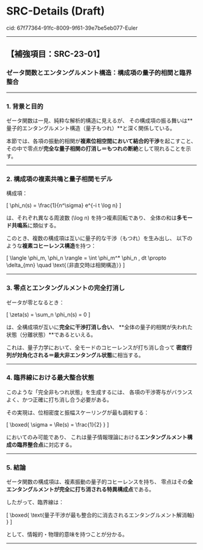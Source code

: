 # SRC-Details (Draft)

cid: 67f77364-91fc-8009-9f61-39e7be5eb077-Euler

---

## 【補強項目：SRC-23-01】

### ゼータ関数とエンタングルメント構造：構成項の量子的相関と臨界整合

---

### 1. 背景と目的

ゼータ関数は一見、純粋な解析的構造に見えるが、
その構成項の振る舞いは**量子的エンタングルメント構造（量子もつれ）**と深く関係している。

本節では、各項の振動的相関が**複素位相空間において結合的干渉**を起こすこと、
その中で零点が**完全な量子相関の打消し＝もつれの断絶**として現れることを示す。

---

### 2. 構成項の複素共鳴と量子相関モデル

構成項：

\[
\phi_n(s) = \frac{1}{n^\sigma} e^{-i t \log n}
\]

は、それぞれ異なる周波数 \(\log n\) を持つ複素回転であり、
全体の和は**多モード共鳴系**に類似する。

このとき、複数の構成項は互いに量子的な干渉（もつれ）を生み出し、
以下のような**複素コヒーレンス構造**を持つ：

\[
\langle \phi_m, \phi_n \rangle = \int \phi_m^* \phi_n \, dt \propto \delta_{mn}
\quad \text{（非直交時は相関構造）}
\]

---

### 3. 零点とエンタングルメントの完全打消し

ゼータが零となるとき：

\[
\zeta(s) = \sum_n \phi_n(s) = 0
\]

は、全構成項が互いに**完全に干渉打消し合い**、
**全体の量子的相関が失われた状態（分離状態）**であるといえる。

これは、量子力学において、全モードのコヒーレンスが打ち消し合って
**密度行列が対角化される＝最大非エンタングル状態**に相当する。

---

### 4. 臨界線における最大整合状態

このような「完全非もつれ状態」を生成するには、
各項の干渉寄与がバランスよく、かつ正確に打ち消し合う必要がある。

その実現は、位相密度と振幅スケーリングが最も調和する：

\[
\boxed{ \sigma = \Re(s) = \frac{1}{2} }
\]

においてのみ可能であり、
これは量子情報理論における**エンタングルメント構成の臨界整合点**に対応する。

---

### 5. 結論

ゼータ関数の構成項は、複素振動の量子的コヒーレンスを持ち、
零点はその**全エンタングルメントが完全に打ち消される特異構成点**である。

したがって、臨界線は：

\[
\boxed{ \text{量子干渉が最も整合的に消去されるエンタングルメント解消軸} }
\]

として、情報的・物理的意味を持つことが分かる。

---
